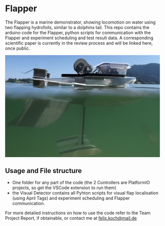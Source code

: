 # Flapper

The Flapper is a marine demonstrator, showing locomotion on water using two flapping hydrofoils, similar to a dolphins tail. This repo contains the arduino code for the Flapper, python scripts for communication with the Flapper and experiment scheduling and test result data. A corresponding scientific paper is currently in the review process and will be linked here, once public.

![alt text](https://github.com/felix-kocht/Flapper/blob/main/Flapper_image.png)


## Usage and File structure

- One folder for any part of the code (the 2 Controllers are PlatformIO projects, so get the VSCode extension to run them)
- the Visual Detector contains all Pyhton scripts for visual flap localisation (using April Tags) and experiment scheduling and Flapper communication.

For more detailed instructions on how to use the code refer to the Team Project Report, if obtainable, or contact me at felix.koch@mail.de
